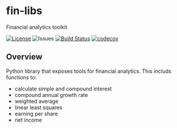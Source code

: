 # fin-libs
Financial analytics toolkit

[![License](https://img.shields.io/badge/License-Apache_2.0-blue.svg)](https://opensource.org/licenses/Apache-2.0) ![Issues](https://img.shields.io/github/issues/azepecki/fin-libs)
[![Build Status](https://github.com/ColumbiaOSS/example-project-python/workflows/Build%20Status/badge.svg?branch=main)](https://github.com/azepecki/fin-libs/actions?query=workflow%3A%22Build+Status%22)
[![codecov](https://codecov.io/gh/azepecki/fin-libs/branch/main/graph/badge.svg)](https://codecov.io/gh/azepecki/fin-libs)


## Overview

Python library that exposes tools for financial analytics. This includs functions to:
- calculate simple and compound interest
- compound annual growth rate 
- weighted average
- linear least squares
- earning per share
- net income
